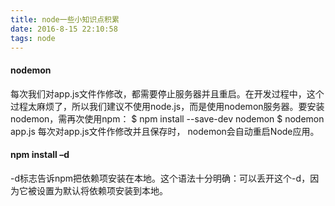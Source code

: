 ```yaml
---
title: node一些小知识点积累
date: 2016-8-15 22:10:58
tags: node
---
```

#### nodemon
每次我们对app.js文件作修改，都需要停止服务器并且重启。在开发过程中，这个过程太麻烦了，所以我们建议不使用node.js，而是使用nodemon服务器。要安装nodemon，需再次使用npm：
$ npm install --save-dev nodemon
$ nodemon app.js
每次对app.js文件作修改并且保存时， nodemon会自动重启Node应用。
#### npm install –d
-d标志告诉npm把依赖项安装在本地。这个语法十分明确：可以丢开这个-d，因为它被设置为默认将依赖项安装到本地。

